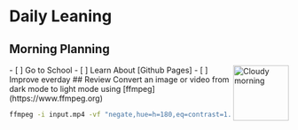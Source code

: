 # Daily Leaning
## Morning Planning
<img alt="Cloudy morning" src="https://octodex.github.com/images/cloud.jpg" width="100" align="right">
- [ ] Go to School
- [ ] Learn About [Github Pages]
- [ ] Improve everday
## Review
Convert an image or video from dark mode to light mode using [ffmpeg](https://www.ffmpeg.org)

```bash
ffmpeg -i input.mp4 -vf "negate,hue=h=180,eq=contrast=1.2:saturation=1.1" output.mp4
```
